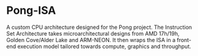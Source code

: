 # Pong-ISA
A custom CPU architecture designed for the Pong project. The Instruction Set Architecture takes microarchitectural designs 
from AMD 17h/19h, Golden Cove/Alder Lake and ARM-NEON. It then wraps the ISA in a front-end execution model tailored towards compute,
graphics and throughput. 


